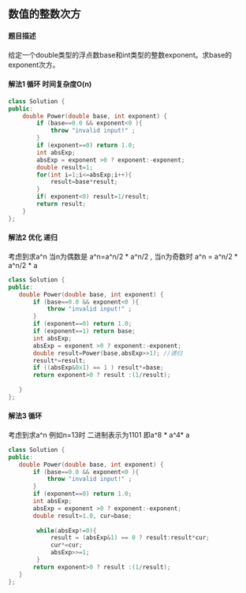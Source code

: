 ## 数值的整数次方 
#### 题目描述
给定一个double类型的浮点数base和int类型的整数exponent。求base的exponent次方。
#### 解法1 循环 时间复杂度O(n)
```c++
class Solution {
public:
    double Power(double base, int exponent) {
        if (base==0.0 && exponent<0 ){
            throw "invalid input!" ;
        }
        if (exponent==0) return 1.0;
        int absExp;
        absExp = exponent >0 ? exponent:-exponent; 
        double result=1;
        for(int i=1;i<=absExp;i++){
            result=base*result;
        }
        if( exponent<0) result=1/result;
        return result;
    }
};

```
#### 解法2 优化 递归
 考虑到求a^n 当n为偶数是 a^n=a^n/2 * a^n/2 , 当n为奇数时 a^n = a^n/2 * a^n/2 * a
 ```c++
class Solution {
public:
    double Power(double base, int exponent) {
        if (base==0.0 && exponent<0 ){
            throw "invalid input!" ;
        }
        if (exponent==0) return 1.0;
        if (exponent==1) return base;
        int absExp;
        absExp = exponent >0 ? exponent:-exponent; 
        double result=Power(base,absExp>>1); //递归
        result*=result;
        if ((absExp&0x1) == 1 ) result*=base;
        return exponent>0 ? result :(1/result);
    
    }
};
 ```
 
 #### 解法3 循环
 考虑到求a^n 例如n=13时 二进制表示为1101 即a^8 * a^4* a
 ```c++
class Solution {
public:
    double Power(double base, int exponent) {
        if (base==0.0 && exponent<0 ){
            throw "invalid input!" ;
        }
        if (exponent==0) return 1.0;
        int absExp;
        absExp = exponent >0 ? exponent:-exponent; 
        double result=1.0, cur=base;
        
         while(absExp!=0){
             result = (absExp&1) == 0 ? result:result*cur;
             cur*=cur;
             absExp>>=1;
         }
        return exponent>0 ? result :(1/result);
    }
};
 ```

